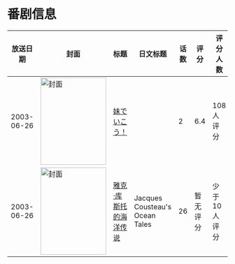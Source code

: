 # 番剧信息

|放送日期|封面|标题|日文标题|话数|评分|评分人数|
|---|---|---|---|---|---|---|
|2003-06-26|<img src="/img/no_icon_subject.png" alt="封面" style="width:150px;height:200px;object-fit:cover;">|[妹でいこう！](https://bangumi.tv/subject/69430)||2|6.4|108人评分|
|2003-06-26|<img src="//lain.bgm.tv/pic/cover/c/b0/e7/325267_bWUdq.jpg" alt="封面" style="width:150px;height:200px;object-fit:cover;">|[雅克·库斯托的海洋传说](https://bangumi.tv/subject/325267)|Jacques Cousteau's Ocean Tales|26|暂无评分|少于10人评分|

